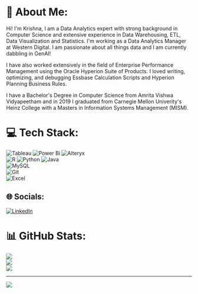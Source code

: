 # 💫 About Me:
Hi! I'm Krishna, I am a Data Analytics expert with strong background in Computer Science and extensive experience in Data Warehousing, ETL, Data Visualization and Statistics. I'm working as a Data Analytics Manager at Western Digital. I am passionate about all things data and I am currently dabbling in GenAI!

I have also worked extensively in the field of Enterprise Performance Management using the Oracle Hyperion Suite of Products. I loved writing, optimizing, and debugging Essbase Calculation Scripts and Hyperion Planning Business Rules. 

I have a Bachelor's Degree in Computer Science from Amrita Vishwa Vidyapeetham and in 2019 I graduated from Carnegie Mellon Univerity's Heinz College with a Masters in Information Systems Management (MISM). 

# 💻 Tech Stack:
![Tableau](https://img.shields.io/badge/Tableau-E97627?style=for-the-badge&logo=Tableau&logoColor=white) ![Power Bi](https://img.shields.io/badge/power_bi-F2C811?style=for-the-badge&logo=powerbi&logoColor=black) ![Alteryx](https://img.shields.io/badge/Alteryx-0078C0.svg?style=for-the-badge&logo=Alteryx&logoColor=white) <br>
![R](https://img.shields.io/badge/r-%23276DC3.svg?style=for-the-badge&logo=r&logoColor=white) ![Python](https://img.shields.io/badge/python-3670A0?style=for-the-badge&logo=python&logoColor=ffdd54) ![Java](https://img.shields.io/badge/java-%23ED8B00.svg?style=for-the-badge&logo=openjdk&logoColor=white) <br> 
![MySQL](https://img.shields.io/badge/mysql-4479A1.svg?style=for-the-badge&logo=mysql&logoColor=white) <br>
![Git](https://img.shields.io/badge/git-%23F05033.svg?style=for-the-badge&logo=git&logoColor=white)	<br>
![Excel](https://img.shields.io/badge/Microsoft%20Excel-217346.svg?style=for-the-badge&logo=Microsoft-Excel&logoColor=white)

## 🌐 Socials:
[![LinkedIn](https://img.shields.io/badge/LinkedIn-%230077B5.svg?logo=linkedin&logoColor=white)](https://linkedin.com/in/krishna-sandeep-dharga) 


# 📊 GitHub Stats:
![](https://github-readme-stats.vercel.app/api?username=krssan&theme=dark&hide_border=false&include_all_commits=false&count_private=false)<br/>
![](https://github-readme-streak-stats.herokuapp.com/?user=krssan&theme=dark&hide_border=false)<br/>
![](https://github-readme-stats.vercel.app/api/top-langs/?username=krssan&theme=dark&hide_border=false&include_all_commits=false&count_private=false&layout=compact)

---
[![](https://visitcount.itsvg.in/api?id=krssan&icon=0&color=0)](https://visitcount.itsvg.in)

<!-- Proudly created with GPRM ( https://gprm.itsvg.in ) -->

